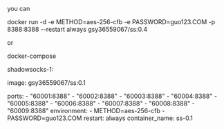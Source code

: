 you can 

docker run -d -e METHOD=aes-256-cfb -e PASSWORD=guo123.COM -p 8388:8388 --restart always gsy36559067/ss:0.4

or

docker-compose

shadowsocks-1:

  image: gsy36559067/ss:0.1
  
  ports:
    - "60001:8388"
    - "60002:8388"
    - "60003:8388"
    - "60004:8388"
    - "60005:8388"
    - "60006:8388"
    - "60007:8388"
    - "60008:8388"
    - "60009:8388"
  environment:
    - METHOD=aes-256-cfb
    - PASSWORD=guo123.COM
  restart: always
  container_name: ss-0.1
